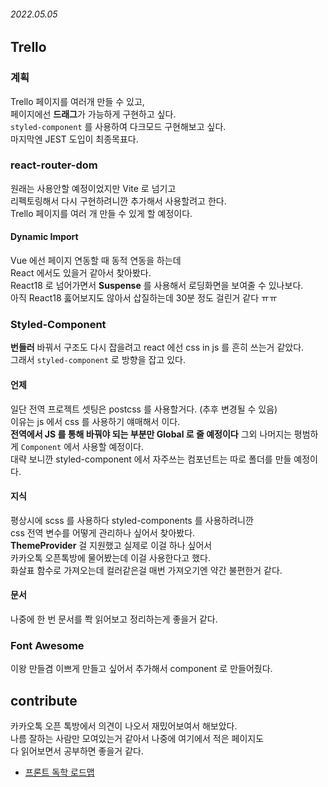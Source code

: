 ###### 2022.05.05


## Trello

### 계획 
Trello 페이지를 여러개 만들 수 있고,      
페이지에선 **드래그**가 가능하게 구현하고 싶다.    
`styled-component` 를 사용하여 다크모드 구현해보고 싶다.      
마지막엔 JEST 도입이 최종목표다.  

### react-router-dom 
원래는 사용안할 예정이었지만 Vite 로 넘기고      
리펙토링해서 다시 구현하려니깐 추가해서 사용할려고 한다.     
Trello 페이지를 여러 개 만들 수 있게 할 예정이다.  

#### Dynamic Import 
Vue 에선 페이지 연동할 때 동적 연동을 하는데      
React 에서도 있을거 같아서 찾아봤다.       
React18 로 넘어가면서 **Suspense** 를 사용해서 로딩화면을 보여줄 수 있나보다.        
아직 React18 훓어보지도 않아서 삽질하는데 30분 정도 걸린거 같다 ㅠㅠ 

### Styled-Component 
**번들러** 바꿔서 구조도 다시 잡을려고 react 에선 css in js 를 흔히 쓰는거 같았다.        
그래서 `styled-component` 로 방향을 잡고 있다.     

#### 언제 
일단 전역 프로젝트 셋팅은 postcss 를 사용할거다. (추후 변경될 수 있음)     
이유는 js 에서 css 를 사용하기 얘매해서 이다.      
**전역에서 JS 를 통해 바꿔야 되는 부분만 Global 로 줄 예정이다**
그외 나머지는 평범하게 `Component` 에서 사용할 예정이다.      
대략 보니깐 styled-component 에서 자주쓰는 컴포넌트는 따로 폴더를 만들 예정이다.

#### 지식 
평상시에 scss 를 사용하다 styled-components 를 사용하려니깐     
css 전역 변수를 어떻게 관리하나 싶어서 찾아봤다.     
**ThemeProvider** 걸 지원했고 실제로 이걸 하나 싶어서     
카카오톡 오픈톡방에 물어봤는데 이걸 사용한다고 했다.     
화살표 함수로 가져오는데 컬러같은걸 매번 가져오기엔 약간 불편한거 같다.

#### 문서
나중에 한 번 문서를 쫙 읽어보고 정리하는게 좋을거 같다.

### Font Awesome
이왕 만들겸 이쁘게 만들고 싶어서 추가해서 component 로 만들어줬다.


## contribute
카카오톡 오픈 톡방에서 의견이 나오서 재밌어보여서 해보았다.      
나름 잘하는 사람만 모여있는거 같아서 나중에 여기에서 적은 페이지도     
다 읽어보면서 공부하면 좋을거 같다. 

- [프론트 독학 로드맵](https://github.com/self-taught-fe-dev/fe-roadmap)